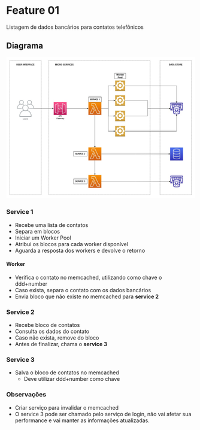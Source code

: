 # Feature 01
Listagem de dados bancários para contatos telefônicos

## Diagrama

<img src="Diagrama.jpg" alt="exemplo imagem">

### Service 1

* Recebe uma lista de contatos
* Separa em blocos 
* Iniciar um Worker Pool
* Atribui os blocos para cada worker disponível
* Aguarda a resposta dos workers e devolve o retorno

#### Worker
* Verifica o contato no memcached, utilizando como chave o ddd+number
* Caso exista, separa o contato com os dados bancários 
* Envia bloco que não existe no memcached para **service 2**


### Service 2

* Recebe bloco de contatos
* Consulta os dados do contato
* Caso não exista, remove do bloco
* Antes de finalizar, chama o **service 3**

### Service 3

* Salva o bloco de contatos no memcached
  * Deve utilizar ddd+number como chave  


### Observações

* Criar serviço para invalidar o memcached
* O service 3 pode ser chamado pelo serviço de login, não vai afetar sua performance
e vai manter as informações atualizadas.
